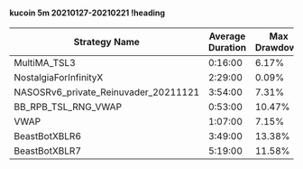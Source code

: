 #### kucoin 5m 20210127-20210221 !heading
| Strategy Name                        | Average Duration | Max Drawdown | Profit Mean | Profit Sum | Profit Total | Trade Count | Win Rate |
| ------------------------------------ | ---------------- | ------------ | ----------- | ---------- | ------------ | ----------- | -------- |
| MultiMA_TSL3                         | 0:16:00          | 6.17%        | 57.58%      | 16236.00%  | 3710.00%     | 282         | 65.96%   |
| NostalgiaForInfinityX                | 2:29:00          | 0.09%        | 272.63%     | 37895.00%  | 5403.00%     | 139         | 99.28%   |
| NASOSRv6_private_Reinuvader_20211121 | 3:54:00          | 7.31%        | 199.22%     | 40839.00%  | 12124.00%    | 205         | 90.73%   |
| BB_RPB_TSL_RNG_VWAP                  | 0:53:00          | 10.47%       | 136.18%     | 37994.00%  | 10967.00%    | 279         | 81.36%   |
| VWAP                                 | 1:07:00          | 7.15%        | 148.16%     | 30372.00%  | 8072.00%     | 205         | 79.02%   |
| BeastBotXBLR6                        | 3:49:00          | 13.38%       | 52.62%      | 12103.00%  | 2425.00%     | 230         | 63.48%   |
| BeastBotXBLR7                        | 5:19:00          | 11.58%       | 95.69%      | 29186.00%  | 7081.00%     | 305         | 61.64%   |